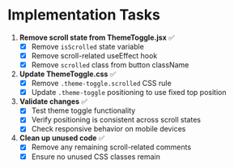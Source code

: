 # Implementation Tasks

1. **Remove scroll state from ThemeToggle.jsx** ✅
   - [x] Remove `isScrolled` state variable
   - [x] Remove scroll-related useEffect hook
   - [x] Remove `scrolled` class from button className

2. **Update ThemeToggle.css** ✅
   - [x] Remove `.theme-toggle.scrolled` CSS rule
   - [x] Update `.theme-toggle` positioning to use fixed top position

3. **Validate changes** ✅
   - [x] Test theme toggle functionality
   - [x] Verify positioning is consistent across scroll states
   - [x] Check responsive behavior on mobile devices

4. **Clean up unused code** ✅
   - [x] Remove any remaining scroll-related comments
   - [x] Ensure no unused CSS classes remain